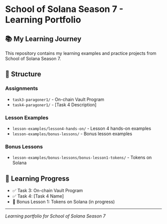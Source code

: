 # School of Solana Season 7 - Learning Portfolio

## 📚 My Learning Journey

This repository contains my learning examples and practice projects from School of Solana Season 7.

## 📁 Structure

### Assignments
- `task3-paragoner1/` - On-chain Vault Program
- `task4-paragoner1/` - [Task 4 Description]

### Lesson Examples
- `lesson-examples/lesson4-hands-on/` - Lesson 4 hands-on examples
- `lesson-examples/bonus-lessons/` - Bonus lesson examples

### Bonus Lessons
- `lesson-examples/bonus-lessons/bonus-lesson1-tokens/` - Tokens on Solana

## 🎯 Learning Progress
- ✅ Task 3: On-chain Vault Program
- ✅ Task 4: [Task 4 Name]
- 🔄 Bonus Lesson 1: Tokens on Solana (in progress)

---
*Learning portfolio for School of Solana Season 7*
